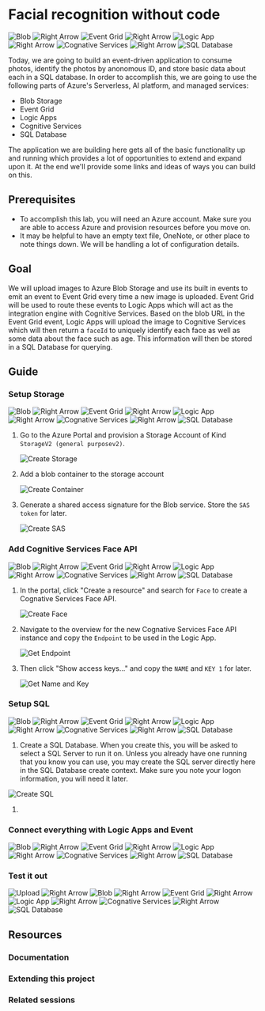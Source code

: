 # Facial recognition without code

![Blob](./media/blob.png) ![Right Arrow](./media/right.png) ![Event Grid](./media/event-grid.png) ![Right Arrow](./media/right.png) ![Logic App](./media/logic-app.png) ![Right Arrow](./media/right.png) ![Cognative Services](./media/cognative-services.png) ![Right Arrow](./media/right.png) ![SQL Database](./media/sql-database.png)

Today, we are going to build an event-driven application to consume photos, identify the photos by anonomous ID, and store basic data about each in a SQL database. In order to accomplish this, we are going to use the following parts of Azure's Serverless, AI platform, and managed services:

* Blob Storage
* Event Grid
* Logic Apps
* Cognitive Services
* SQL Database

The application we are building here gets all of the basic functionality up and running which provides a lot of opportunities to extend and expand upon it. At the end we'll provide some links and ideas of ways you can build on this.

## Prerequisites

* To accomplish this lab, you will need an Azure account. Make sure you are able to access Azure and provision resources before you move on.
* It may be helpful to have an empty text file, OneNote, or other place to note things down. We will be handling a lot of configuration details.

## Goal

We will upload images to Azure Blob Storage and use its built in events to emit an event to  Event Grid every time a new image is uploaded. Event Grid will be used to route these events to Logic Apps which will act as the integration engine with Cognitive Services. Based on the blob URL in the Event Grid event, Logic Apps will upload the image to Cognitive Services which will then return a `faceId` to uniquely identify each face as well as some data about the face such as age. This information will then be stored in a SQL Database for querying.

## Guide

### Setup Storage

![Blob](./media/blob.png) ![Right Arrow](./media/right.png) ![Event Grid](./media/event-grid-grey.png) ![Right Arrow](./media/right.png) ![Logic App](./media/logic-app-grey.png) ![Right Arrow](./media/right.png) ![Cognative Services](./media/cognative-services-grey.png) ![Right Arrow](./media/right.png) ![SQL Database](./media/sql-database-grey.png)

1. Go to the Azure Portal and provision a Storage Account of Kind `StorageV2 (general purposev2)`.

    ![Create Storage](./media/create-storage.png)

1. Add a blob container to the storage account

    ![Create Container](./media/create-container.png)

1. Generate a shared access signature for the Blob service. Store the `SAS token` for later.

    ![Create SAS](./media/create-sas.png)

### Add Cognitive Services Face API

![Blob](./media/blob.png) ![Right Arrow](./media/right.png) ![Event Grid](./media/event-grid-grey.png) ![Right Arrow](./media/right.png) ![Logic App](./media/logic-app-grey.png) ![Right Arrow](./media/right.png) ![Cognative Services](./media/cognative-services.png) ![Right Arrow](./media/right.png) ![SQL Database](./media/sql-database-grey.png)

1. In the portal, click "Create a resource" and search for `Face` to create a Cognative Services Face API.

    ![Create Face](./media/create-face.png)

1. Navigate to the overview for the new Cognative Services Face API instance and copy the `Endpoint` to be used in the Logic App.

    ![Get Endpoint](./media/get-endpoint.png)

1. Then click "Show access keys..." and copy the `NAME` and `KEY 1` for later.

    ![Get Name and Key](./media/get-keys.png)

### Setup SQL

![Blob](./media/blob.png) ![Right Arrow](./media/right.png) ![Event Grid](./media/event-grid-grey.png) ![Right Arrow](./media/right.png) ![Logic App](./media/logic-app-grey.png) ![Right Arrow](./media/right.png) ![Cognative Services](./media/cognative-services.png) ![Right Arrow](./media/right.png) ![SQL Database](./media/sql-database.png)

1. Create a SQL Database. When you create this, you will be asked to select a SQL Server to run it on. Unless you already have one running that you know you can use, you may create the SQL server directly here in the SQL Database create context. Make sure you note your logon information, you will need it later.

![Create SQL](./media/create-sql.png)

1. 

### Connect everything with Logic Apps and Event 

![Blob](./media/blob.png) ![Right Arrow](./media/right.png) ![Event Grid](./media/event-grid.png) ![Right Arrow](./media/right.png) ![Logic App](./media/logic-app.png) ![Right Arrow](./media/right.png) ![Cognative Services](./media/cognative-services.png) ![Right Arrow](./media/right.png) ![SQL Database](./media/sql-database.png)

### Test it out

![Upload](./media/upload.png) ![Right Arrow](./media/right-green.png) ![Blob](./media/blob.png) ![Right Arrow](./media/right-green.png) ![Event Grid](./media/event-grid.png) ![Right Arrow](./media/right-green.png) ![Logic App](./media/logic-app.png) ![Right Arrow](./media/right-green.png) ![Cognative Services](./media/cognative-services.png) ![Right Arrow](./media/right-green.png) ![SQL Database](./media/sql-database.png)

## Resources

### Documentation

### Extending this project

### Related sessions